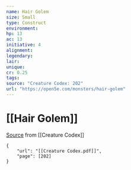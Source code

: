 ```yaml
---
name: Hair Golem
size: Small
type: Construct
environment: 
hp: 13
ac: 13
initiative: 4
alignment: 
legendary: 
lair: 
unique: 
cr: 0.25
tags: 
source: "Creature Codex: 202"
url: "https://open5e.com/monsters/hair-golem"
---
```

# [[Hair Golem]]

[Source](zotero://open-pdf/library/items/NTNKJRHG?page=202) from [[Creature Codex]]

```pdf
{
	"url": "[[Creature Codex.pdf]]",
	"page": [202]
}
```

